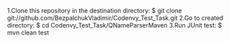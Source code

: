 1.Clone this repository in the destination directory:
  $ git clone git://github.com/BezpalchukVladimir/Codenvy_Test_Task.git
2.Go to created directory:
  $ cd Codenvy_Test_Task/QNameParserMaven
3.Run JUnit test:
  $ mvn clean test
